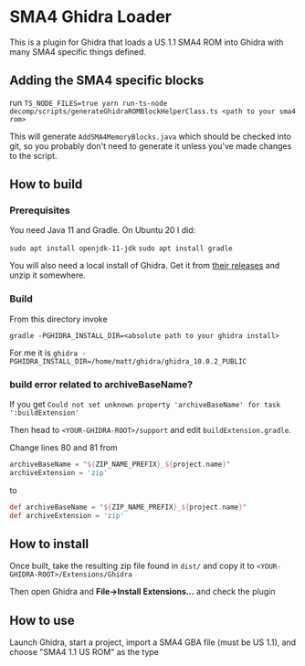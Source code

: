 # SMA4 Ghidra Loader

This is a plugin for Ghidra that loads a US 1.1 SMA4 ROM into Ghidra with many SMA4 specific things defined.

## Adding the SMA4 specific blocks

run `TS_NODE_FILES=true yarn run-ts-node decomp/scripts/generateGhidraROMBlockHelperClass.ts <path to your sma4 rom>`

This will generate `AddSMA4MemoryBlocks.java` which should be checked into git, so you probably don't need to generate it unless you've made changes to the script.

## How to build

### Prerequisites

You need Java 11 and Gradle. On Ubuntu 20 I did:

`sudo apt install openjdk-11-jdk`
`sudo apt install gradle`

You will also need a local install of Ghidra. Get it from [their releases](https://github.com/NationalSecurityAgency/ghidra/releases) and unzip it somewhere.

### Build

From this directory invoke

`gradle -PGHIDRA_INSTALL_DIR=<absolute path to your ghidra install>`

For me it is `ghidra -PGHIDRA_INSTALL_DIR=/home/matt/ghidra/ghidra_10.0.2_PUBLIC`

### build error related to archiveBaseName?

If you get `Could not set unknown property 'archiveBaseName' for task ':buildExtension'`

Then head to `<YOUR-GHIDRA-ROOT>/support` and edit `buildExtension.gradle`.

Change lines 80 and 81 from

```gradle
archiveBaseName = "${ZIP_NAME_PREFIX}_${project.name}"
archiveExtension = 'zip'
```

to

```gradle
def archiveBaseName = "${ZIP_NAME_PREFIX}_${project.name}"
def archiveExtension = 'zip'
```

## How to install

Once built, take the resulting zip file found in `dist/` and copy it to `<YOUR-GHIDRA-ROOT>/Extensions/Ghidra`

Then open Ghidra and **File->Install Extensions...** and check the plugin

## How to use

Launch Ghidra, start a project, import a SMA4 GBA file (must be US 1.1), and choose "SMA4 1.1 US ROM" as the type
